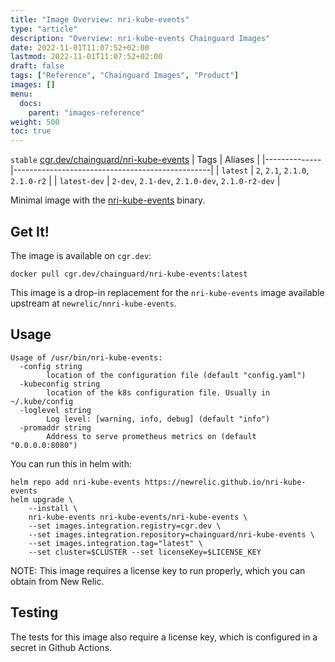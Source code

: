 ```yaml
---
title: "Image Overview: nri-kube-events"
type: "article"
description: "Overview: nri-kube-events Chainguard Images"
date: 2022-11-01T11:07:52+02:00
lastmod: 2022-11-01T11:07:52+02:00
draft: false
tags: ["Reference", "Chainguard Images", "Product"]
images: []
menu:
  docs:
    parent: "images-reference"
weight: 500
toc: true
---
```


`stable` [cgr.dev/chainguard/nri-kube-events](https://github.com/chainguard-images/images/tree/main/images/nri-kube-events)
| Tags         | Aliases                                         |
|--------------|-------------------------------------------------|
| `latest`     | `2`, `2.1`, `2.1.0`, `2.1.0-r2`                 |
| `latest-dev` | `2-dev`, `2.1-dev`, `2.1.0-dev`, `2.1.0-r2-dev` |



Minimal image with the [nri-kube-events](https://github.com/newrelic/nri-kube-events) binary.

## Get It!

The image is available on `cgr.dev`:

```
docker pull cgr.dev/chainguard/nri-kube-events:latest
```

This image is a drop-in replacement for the `nri-kube-events` image available upstream at `newrelic/nnri-kube-events`.

## Usage

```
Usage of /usr/bin/nri-kube-events:
  -config string
        location of the configuration file (default "config.yaml")
  -kubeconfig string
        location of the k8s configuration file. Usually in ~/.kube/config
  -loglevel string
        Log level: [warning, info, debug] (default "info")
  -promaddr string
        Address to serve prometheus metrics on (default "0.0.0.0:8080")
```

You can run this in helm with:

```shell
helm repo add nri-kube-events https://newrelic.github.io/nri-kube-events
helm upgrade \
    --install \
    nri-kube-events nri-kube-events/nri-kube-events \
    --set images.integration.registry=cgr.dev \
    --set images.integration.repository=chainguard/nri-kube-events \
    --set images.integration.tag="latest" \
    --set cluster=$CLUSTER --set licenseKey=$LICENSE_KEY
```

NOTE: This image requires a license key to run properly, which you can obtain from New Relic.

## Testing

The tests for this image also require a license key, which is configured in a secret in Github Actions.

